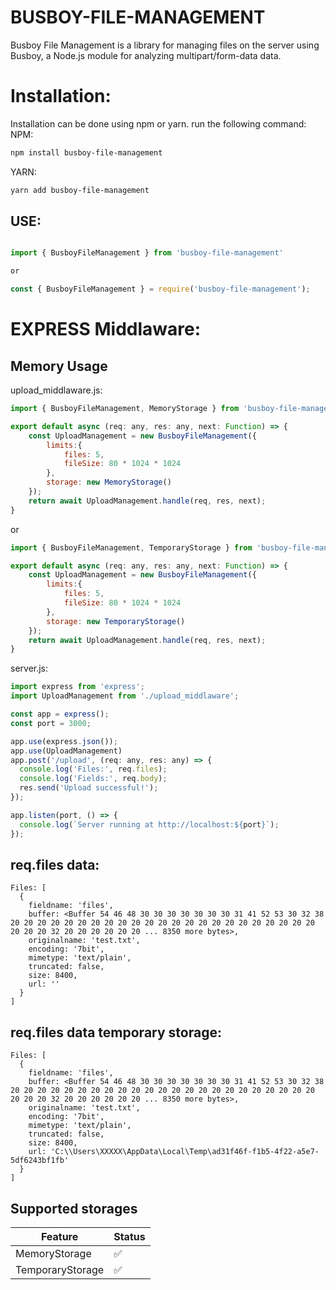 # BUSBOY-FILE-MANAGEMENT

Busboy File Management is a library for managing files on the server using Busboy, a Node.js module for analyzing multipart/form-data data.

# Installation:
Installation can be done using npm or yarn. run the following command:
NPM:

```bash
npm install busboy-file-management
```

YARN:

```bash
yarn add busboy-file-management
```

## USE:
```js

import { BusboyFileManagement } from 'busboy-file-management'

or

const { BusboyFileManagement } = require('busboy-file-management');
```

# EXPRESS Middlaware:

## Memory Usage
upload_middlaware.js:
```js
import { BusboyFileManagement, MemoryStorage } from 'busboy-file-management'

export default async (req: any, res: any, next: Function) => {
    const UploadManagement = new BusboyFileManagement({
        limits:{
            files: 5,
            fileSize: 80 * 1024 * 1024
        },
        storage: new MemoryStorage()
    });
    return await UploadManagement.handle(req, res, next);
}
```
 or

```js
import { BusboyFileManagement, TemporaryStorage } from 'busboy-file-management'

export default async (req: any, res: any, next: Function) => {
    const UploadManagement = new BusboyFileManagement({
        limits:{
            files: 5,
            fileSize: 80 * 1024 * 1024
        },
        storage: new TemporaryStorage()
    });
    return await UploadManagement.handle(req, res, next);
}
```

server.js:
```js
import express from 'express';
import UploadManagement from './upload_middlaware';

const app = express();
const port = 3000;

app.use(express.json());
app.use(UploadManagement)
app.post('/upload', (req: any, res: any) => {
  console.log('Files:', req.files);
  console.log('Fields:', req.body);
  res.send('Upload successful!');
});

app.listen(port, () => {
  console.log(`Server running at http://localhost:${port}`);
});

```

## req.files data:
```
Files: [
  {
    fieldname: 'files',
    buffer: <Buffer 54 46 48 30 30 30 30 30 30 30 31 41 52 53 30 32 38 20 20 20 20 20 20 20 20 20 20 20 20 20 20 20 20 20 20 20 20 20 20 20 20 20 20 32 20 20 20 20 20 20 ... 8350 more bytes>,
    originalname: 'test.txt',
    encoding: '7bit',
    mimetype: 'text/plain',
    truncated: false,
    size: 8400,
    url: ''
  }
]
```
## req.files data temporary storage:
```
Files: [
  {
    fieldname: 'files',
    buffer: <Buffer 54 46 48 30 30 30 30 30 30 30 31 41 52 53 30 32 38 20 20 20 20 20 20 20 20 20 20 20 20 20 20 20 20 20 20 20 20 20 20 20 20 20 20 32 20 20 20 20 20 20 ... 8350 more bytes>,
    originalname: 'test.txt',
    encoding: '7bit',
    mimetype: 'text/plain',
    truncated: false,
    size: 8400,
    url: 'C:\\Users\XXXXX\AppData\Local\Temp\ad31f46f-f1b5-4f22-a5e7-5df6243bf1fb'
  }
]
```
## Supported storages

| Feature  | Status |
| ------------- | ------------- |
| MemoryStorage  | ✅  |
| TemporaryStorage  | ✅  |

